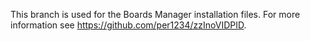 This branch is used for the Boards Manager installation files. For more information see https://github.com/per1234/zzInoVIDPID.
